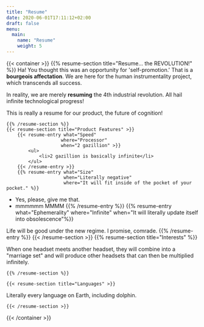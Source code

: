 ```yaml
---
title: "Resume"
date: 2020-06-01T17:11:12+02:00
draft: false
menu:
  main:
    name: "Resume"
    weight: 5
---
```


{{< container >}}
    {{% resume-section title="Resume... the REVOLUTION!" %}}
Ha! You thought this was an opportunity for 'self-promotion.' That is a **bourgeois affectation**. We are here for the human instrumentality project, which transcends all success. 

In reality, we are merely **resuming** the 4th industrial revolution. All hail infinite technological progress!

This is really a resume for our product, the future of cognition!

    {{% /resume-section %}}
    {{< resume-section title="Product Features" >}}
        {{< resume-entry what="Speed"
                        where="Processor"
                        when="2 gazillion" >}}
            <ul>
                <li>2 gazillion is basically infinite</li>
            </ul>
        {{< /resume-entry >}}
        {{% resume-entry what="Size"
                         when="Literally negative"
                         where="It will fit inside of the pocket of your pocket." %}}
* Yes, please, give me that.
* mmmmmm MMMM
        {{% /resume-entry %}}
        {{% resume-entry what="Ephemerality"
                         where="Infinite"
                         when="It will literally update itself into obsolescence"%}}

Life will be good under the new regime. I promise, comrade. 
        {{% /resume-entry %}}
    {{< /resume-section >}}
    {{% resume-section title="Interests" %}}
    
When one headset meets another headset, they will combine into a "marriage set" and will produce other headsets that can then be multiplied infinitely.

    {{% /resume-section %}}

    {{< resume-section title="Languages" >}}

Literally every language on Earth, including dolphin. 

    {{< /resume-section >}}
{{< /container >}}
                            
